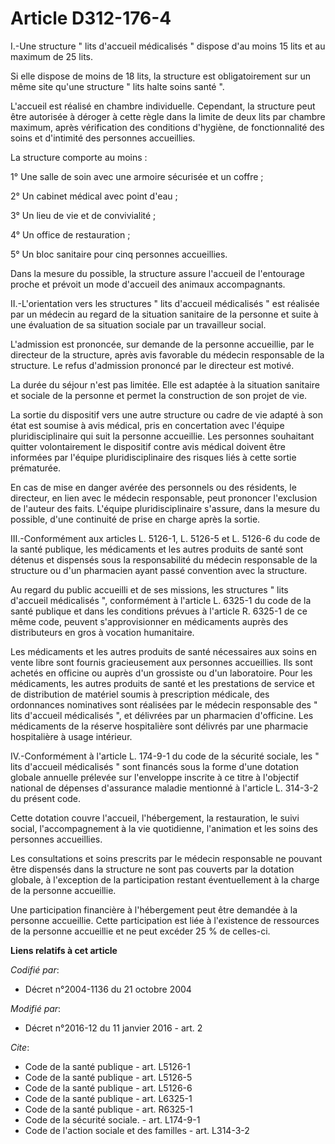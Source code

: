 # Article D312-176-4

I.-Une structure " lits d'accueil médicalisés " dispose d'au moins 15 lits et au maximum de 25 lits. 

Si elle dispose de moins de 18 lits, la structure est obligatoirement sur un même site qu'une structure " lits halte soins
santé ". 

L'accueil est réalisé en chambre individuelle. Cependant, la structure peut être autorisée à déroger à cette règle dans la
limite de deux lits par chambre maximum, après vérification des conditions d'hygiène, de fonctionnalité des soins et
d'intimité des personnes accueillies. 

La structure comporte au moins : 

1° Une salle de soin avec une armoire sécurisée et un coffre ; 

2° Un cabinet médical avec point d'eau ; 

3° Un lieu de vie et de convivialité ; 

4° Un office de restauration ; 

5° Un bloc sanitaire pour cinq personnes accueillies. 

Dans la mesure du possible, la structure assure l'accueil de l'entourage proche et prévoit un mode d'accueil des animaux
accompagnants. 

II.-L'orientation vers les structures " lits d'accueil médicalisés " est réalisée par un médecin au regard de la situation
sanitaire de la personne et suite à une évaluation de sa situation sociale par un travailleur social. 

L'admission est prononcée, sur demande de la personne accueillie, par le directeur de la structure, après avis favorable du
médecin responsable de la structure. Le refus d'admission prononcé par le directeur est motivé. 

La durée du séjour n'est pas limitée. Elle est adaptée à la situation sanitaire et sociale de la personne et permet la
construction de son projet de vie. 

La sortie du dispositif vers une autre structure ou cadre de vie adapté à son état est soumise à avis médical, pris en
concertation avec l'équipe pluridisciplinaire qui suit la personne accueillie. Les personnes souhaitant quitter
volontairement le dispositif contre avis médical doivent être informées par l'équipe pluridisciplinaire des risques liés à
cette sortie prématurée. 

En cas de mise en danger avérée des personnels ou des résidents, le directeur, en lien avec le médecin responsable, peut
prononcer l'exclusion de l'auteur des faits. L'équipe pluridisciplinaire s'assure, dans la mesure du possible, d'une
continuité de prise en charge après la sortie. 

III.-Conformément aux articles L. 5126-1, L. 5126-5 et L. 5126-6 du code de la santé publique, les médicaments et les autres
produits de santé sont détenus et dispensés sous la responsabilité du médecin responsable de la structure ou d'un pharmacien
ayant passé convention avec la structure. 

Au regard du public accueilli et de ses missions, les structures " lits d'accueil médicalisés ", conformément à l'article L.
6325-1 du code de la santé publique et dans les conditions prévues à l'article R. 6325-1 de ce même code, peuvent
s'approvisionner en médicaments auprès des distributeurs en gros à vocation humanitaire. 

Les médicaments et les autres produits de santé nécessaires aux soins en vente libre sont fournis gracieusement aux personnes
accueillies. Ils sont achetés en officine ou auprès d'un grossiste ou d'un laboratoire. Pour les médicaments, les autres
produits de santé et les prestations de service et de distribution de matériel soumis à prescription médicale, des
ordonnances nominatives sont réalisées par le médecin responsable des " lits d'accueil médicalisés ", et délivrées par un
pharmacien d'officine. Les médicaments de la réserve hospitalière sont délivrés par une pharmacie hospitalière à usage
intérieur. 

IV.-Conformément à l'article L. 174-9-1 du code de la sécurité sociale, les " lits d'accueil médicalisés " sont financés sous
la forme d'une dotation globale annuelle prélevée sur l'enveloppe inscrite à ce titre à l'objectif national de dépenses
d'assurance maladie mentionné à l'article L. 314-3-2 du présent code. 

Cette dotation couvre l'accueil, l'hébergement, la restauration, le suivi social, l'accompagnement à la vie quotidienne,
l'animation et les soins des personnes accueillies. 

Les consultations et soins prescrits par le médecin responsable ne pouvant être dispensés dans la structure ne sont pas
couverts par la dotation globale, à l'exception de la participation restant éventuellement à la charge de la personne
accueillie. 

Une participation financière à l'hébergement peut être demandée à la personne accueillie. Cette participation est liée à
l'existence de ressources de la personne accueillie et ne peut excéder 25 % de celles-ci.

**Liens relatifs à cet article**

_Codifié par_:

  - Décret n°2004-1136 du 21 octobre 2004

_Modifié par_:

  - Décret n°2016-12 du 11 janvier 2016 - art. 2

_Cite_:

  - Code de la santé publique - art. L5126-1
  - Code de la santé publique - art. L5126-5
  - Code de la santé publique - art. L5126-6
  - Code de la santé publique - art. L6325-1
  - Code de la santé publique - art. R6325-1
  - Code de la sécurité sociale. - art. L174-9-1
  - Code de l'action sociale et des familles - art. L314-3-2
